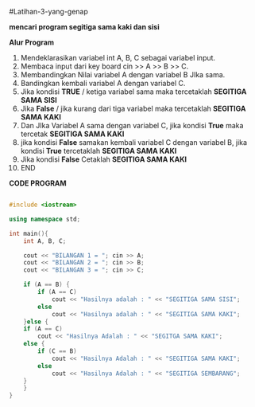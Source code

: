 #Latihan-3-yang-genap


**mencari program segitiga sama kaki dan sisi**

**Alur Program**
1. Mendeklarasikan variabel int A, B, C sebagai variabel input.
2. Membaca input dari key board cin >> A >> B >> C.
3. Membandingkan Nilai variabel A dengan variabel B JIka sama.
4. Bandingkan kembali variabel A dengan variabel C.
5. Jika kondisi **TRUE** / ketiga variabel sama maka tercetaklah **SEGITIGA SAMA SISI**
6. Jika **False** / jika kurang dari tiga variabel maka tercetaklah **SEGITIGA SAMA KAKI**
7. Dan JIka Variabel A sama dengan variabel C, jika kondisi **True** maka tercetak **SEGITIGA SAMA KAKI**
8. jika kondisi **False** samakan kembali variabel C dengan variabel B, jika kondisi **True** tercetaklah **SEGITIGA SAMA KAKI**
9. Jika kondisi **False** Cetaklah **SEGITIGA SAMA KAKI**
10. END

**CODE PROGRAM**

```c++

#include <iostream>

using namespace std;

int main(){
    int A, B, C;

    cout << "BILANGAN 1 = "; cin >> A;
    cout << "BILANGAN 2 = "; cin >> B;
    cout << "BILANGAN 3 = "; cin >> C;

    if (A == B) {
        if (A == C)
            cout << "Hasilnya adalah : " << "SEGITIGA SAMA SISI";
        else
            cout << "Hasilnya adalah : " << "SEGITIGA SAMA KAKI";
    }else {
    if (A == C)
        cout << "Hasilnya Adalah : " << "SEGITGA SAMA KAKI";
    else {
        if (C == B)
            cout << "Hasilnya Adalah : " << "SEGITIGA SAMA KAKI";
        else
            cout << "Hasilnya Adalah : " << "SEGITIGA SEMBARANG";
    }
    }
}


```
